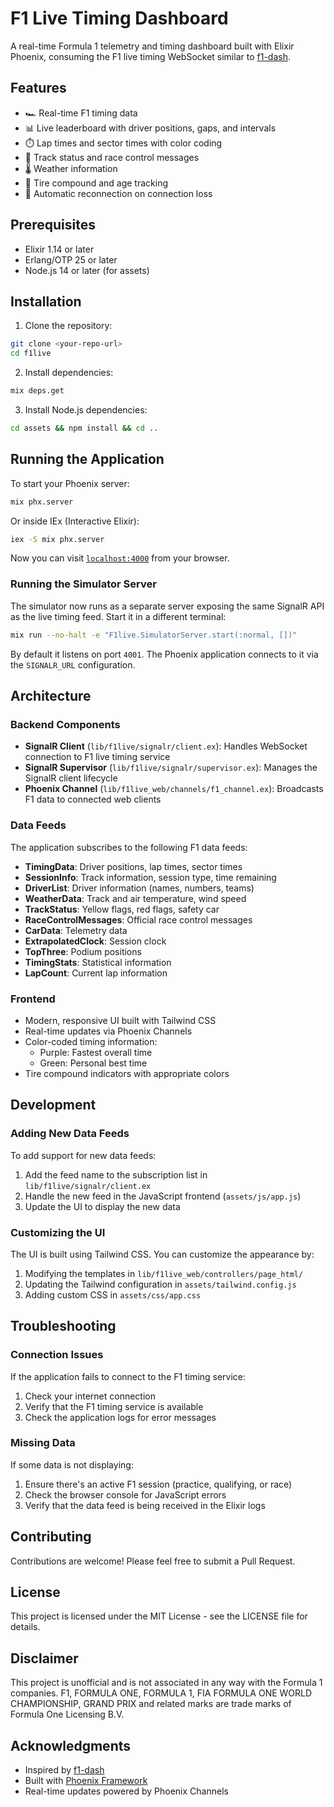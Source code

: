 # F1 Live Timing Dashboard

A real-time Formula 1 telemetry and timing dashboard built with Elixir Phoenix, consuming the F1 live timing WebSocket similar to [f1-dash](https://github.com/slowlydev/f1-dash).

## Features

- 🏎️ Real-time F1 timing data
- 📊 Live leaderboard with driver positions, gaps, and intervals
- ⏱️ Lap times and sector times with color coding
- 🏁 Track status and race control messages
- 🌡️ Weather information
- 🛞 Tire compound and age tracking
- 🔄 Automatic reconnection on connection loss

## Prerequisites

- Elixir 1.14 or later
- Erlang/OTP 25 or later
- Node.js 14 or later (for assets)

## Installation

1. Clone the repository:
```bash
git clone <your-repo-url>
cd f1live
```

2. Install dependencies:
```bash
mix deps.get
```

3. Install Node.js dependencies:
```bash
cd assets && npm install && cd ..
```

## Running the Application

To start your Phoenix server:

```bash
mix phx.server
```

Or inside IEx (Interactive Elixir):

```bash
iex -S mix phx.server
```

Now you can visit [`localhost:4000`](http://localhost:4000) from your browser.

### Running the Simulator Server

The simulator now runs as a separate server exposing the same SignalR API as the live timing feed. Start it in a different terminal:

```bash
mix run --no-halt -e "F1live.SimulatorServer.start(:normal, [])"
```

By default it listens on port `4001`. The Phoenix application connects to it via the `SIGNALR_URL` configuration.

## Architecture

### Backend Components

- **SignalR Client** (`lib/f1live/signalr/client.ex`): Handles WebSocket connection to F1 live timing service
- **SignalR Supervisor** (`lib/f1live/signalr/supervisor.ex`): Manages the SignalR client lifecycle
- **Phoenix Channel** (`lib/f1live_web/channels/f1_channel.ex`): Broadcasts F1 data to connected web clients

### Data Feeds

The application subscribes to the following F1 data feeds:

- **TimingData**: Driver positions, lap times, sector times
- **SessionInfo**: Track information, session type, time remaining
- **DriverList**: Driver information (names, numbers, teams)
- **WeatherData**: Track and air temperature, wind speed
- **TrackStatus**: Yellow flags, red flags, safety car
- **RaceControlMessages**: Official race control messages
- **CarData**: Telemetry data
- **ExtrapolatedClock**: Session clock
- **TopThree**: Podium positions
- **TimingStats**: Statistical information
- **LapCount**: Current lap information

### Frontend

- Modern, responsive UI built with Tailwind CSS
- Real-time updates via Phoenix Channels
- Color-coded timing information:
  - Purple: Fastest overall time
  - Green: Personal best time
- Tire compound indicators with appropriate colors

## Development

### Adding New Data Feeds

To add support for new data feeds:

1. Add the feed name to the subscription list in `lib/f1live/signalr/client.ex`
2. Handle the new feed in the JavaScript frontend (`assets/js/app.js`)
3. Update the UI to display the new data

### Customizing the UI

The UI is built using Tailwind CSS. You can customize the appearance by:

1. Modifying the templates in `lib/f1live_web/controllers/page_html/`
2. Updating the Tailwind configuration in `assets/tailwind.config.js`
3. Adding custom CSS in `assets/css/app.css`

## Troubleshooting

### Connection Issues

If the application fails to connect to the F1 timing service:

1. Check your internet connection
2. Verify that the F1 timing service is available
3. Check the application logs for error messages

### Missing Data

If some data is not displaying:

1. Ensure there's an active F1 session (practice, qualifying, or race)
2. Check the browser console for JavaScript errors
3. Verify that the data feed is being received in the Elixir logs

## Contributing

Contributions are welcome! Please feel free to submit a Pull Request.

## License

This project is licensed under the MIT License - see the LICENSE file for details.

## Disclaimer

This project is unofficial and is not associated in any way with the Formula 1 companies. F1, FORMULA ONE, FORMULA 1, FIA FORMULA ONE WORLD CHAMPIONSHIP, GRAND PRIX and related marks are trade marks of Formula One Licensing B.V.

## Acknowledgments

- Inspired by [f1-dash](https://github.com/slowlydev/f1-dash)
- Built with [Phoenix Framework](https://www.phoenixframework.org/)
- Real-time updates powered by Phoenix Channels
